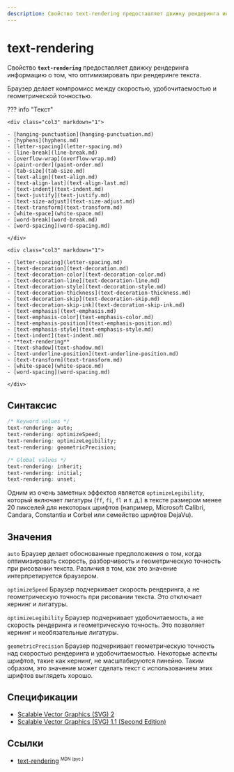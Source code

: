 ```yaml
---
description: Свойство text-rendering предоставляет движку рендеринга информацию о том, что оптимизировать при рендеринге текста
---
```


# text-rendering

Свойство **`text-rendering`** предоставляет движку рендеринга информацию о том, что оптимизировать при рендеринге текста.

Браузер делает компромисс между скоростью, удобочитаемостью и геометрической точностью.

??? info "Текст"

    <div class="col3" markdown="1">

    - [hanging-punctuation](hanging-punctuation.md)
    - [hyphens](hyphens.md)
    - [letter-spacing](letter-spacing.md)
    - [line-break](line-break.md)
    - [overflow-wrap](overflow-wrap.md)
    - [paint-order](paint-order.md)
    - [tab-size](tab-size.md)
    - [text-align](text-align.md)
    - [text-align-last](text-align-last.md)
    - [text-indent](text-indent.md)
    - [text-justify](text-justify.md)
    - [text-size-adjust](text-size-adjust.md)
    - [text-transform](text-transform.md)
    - [white-space](white-space.md)
    - [word-break](word-break.md)
    - [word-spacing](word-spacing.md)

    </div>

    <div class="col3" markdown="1">

    - [letter-spacing](letter-spacing.md)
    - [text-decoration](text-decoration.md)
    - [text-decoration-color](text-decoration-color.md)
    - [text-decoration-line](text-decoration-line.md)
    - [text-decoration-style](text-decoration-style.md)
    - [text-decoration-thickness](text-decoration-thickness.md)
    - [text-decoration-skip](text-decoration-skip.md)
    - [text-decoration-skip-ink](text-decoration-skip-ink.md)
    - [text-emphasis](text-emphasis.md)
    - [text-emphasis-color](text-emphasis-color.md)
    - [text-emphasis-position](text-emphasis-position.md)
    - [text-emphasis-style](text-emphasis-style.md)
    - [text-indent](text-indent.md)
    - **text-rendering**
    - [text-shadow](text-shadow.md)
    - [text-underline-position](text-underline-position.md)
    - [text-transform](text-transform.md)
    - [white-space](white-space.md)
    - [word-spacing](word-spacing.md)

    </div>

## Синтаксис

```css
/* Keyword values */
text-rendering: auto;
text-rendering: optimizeSpeed;
text-rendering: optimizeLegibility;
text-rendering: geometricPrecision;

/* Global values */
text-rendering: inherit;
text-rendering: initial;
text-rendering: unset;
```

Одним из очень заметных эффектов является `optimizeLegibility`, который включает лигатуры (`ff`, `fi`, `fl` и т. д.) в тексте размером менее 20 пикселей для некоторых шрифтов (например, Microsoft Calibri, Candara, Constantia и Corbel или семейство шрифтов DejaVu).

## Значения

`auto`
Браузер делает обоснованные предположения о том, когда оптимизировать скорость, разборчивость и геометрическую точность при рисовании текста. Различия в том, как это значение интерпретируется браузером.

`optimizeSpeed`
Браузер подчеркивает скорость рендеринга, а не геометрическую точность при рисовании текста. Это отключает кернинг и лигатуры.

`optimizeLegibility`
Браузер подчеркивает удобочитаемость, а не скорость рендеринга и геометрическую точность. Это позволяет кернинг и необязательные лигатуры.

`geometricPrecision`
Браузер подчеркивает геометрическую точность над скоростью рендеринга и удобочитаемостью. Некоторые аспекты шрифтов, такие как кернинг, не масштабируются линейно. Таким образом, это значение может сделать текст с использованием этих шрифтов выглядеть хорошо.

## Спецификации

- [Scalable Vector Graphics (SVG) 2](https://svgwg.org/svg2-draft/painting.html#TextRenderingProperty)
- [Scalable Vector Graphics (SVG) 1.1 (Second Edition)](https://www.w3.org/TR/SVG11/painting.html#TextRenderingProperty)

## Ссылки

- [text-rendering](https://developer.mozilla.org/ru/docs/Web/CSS/text-rendering) <sup><small>MDN (рус.)</small></sup>
